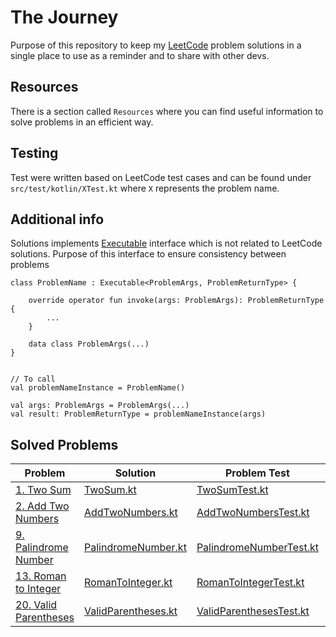 # The Journey

Purpose of this repository to keep my [LeetCode](https://leetcode.com) problem solutions in a single place to use as a reminder and to share with other devs.

## Resources

There is a section called `Resources` where you can find useful information to solve problems in an efficient way.

## Testing

Test were written based on LeetCode test cases and can be found under `src/test/kotlin/XTest.kt` where `X` represents
the problem name.

## Additional info

Solutions
implements [Executable](https://github.com/mitsinsar/TheJourney/blob/master/src/main/kotlin/core/Executable.kt)
interface which is not related to LeetCode solutions. Purpose of this interface to ensure consistency between problems

```
class ProblemName : Executable<ProblemArgs, ProblemReturnType> {

    override operator fun invoke(args: ProblemArgs): ProblemReturnType {
        ...
    }

    data class ProblemArgs(...)
}


// To call
val problemNameInstance = ProblemName()

val args: ProblemArgs = ProblemArgs(...)
val result: ProblemReturnType = problemNameInstance(args)
```

## Solved Problems

| Problem                                                                   | Solution                                                                                                                 | Problem Test                                                                                                           | Related Resource                                                                                                   |
|---------------------------------------------------------------------------|--------------------------------------------------------------------------------------------------------------------------|------------------------------------------------------------------------------------------------------------------------|--------------------------------------------------------------------------------------------------------------------|
| [1. Two Sum](https://leetcode.com/problems/two-sum/)                      | [TwoSum.kt](https://github.com/mitsinsar/TheJourney/blob/master/src/main/kotlin/solutions/TwoSum.kt)                     | [TwoSumTest.kt](https://github.com/mitsinsar/TheJourney/blob/master/src/test/kotlin/TwoSumTest.kt)                     | [HashMap.md](https://github.com/mitsinsar/TheJourney/blob/master/resources/HashMap.md)                             |
| [2. Add Two Numbers](https://leetcode.com/problems/add-two-numbers/)      | [AddTwoNumbers.kt](https://github.com/mitsinsar/TheJourney/blob/master/src/main/kotlin/solutions/AddTwoNumbers.kt)       | [AddTwoNumbersTest.kt](https://github.com/mitsinsar/TheJourney/blob/master/src/test/kotlin/AddTwoNumbersTest.kt)       |                                                                                                                    |                                                                                        ||                                                                          |                                                                                                                          |                                                                                                                        |                                                                                        |
| [9. Palindrome Number](https://leetcode.com/problems/palindrome-number/)  | [PalindromeNumber.kt](https://github.com/mitsinsar/TheJourney/blob/master/src/main/kotlin/solutions/PalindromeNumber.kt) | [PalindromeNumberTest.kt](https://github.com/mitsinsar/TheJourney/blob/master/src/test/kotlin/PalindromeNumberTest.kt) |                                                                                                                    |
| [13. Roman to Integer](https://leetcode.com/problems/roman-to-integer/)   | [RomanToInteger.kt](https://github.com/mitsinsar/TheJourney/blob/master/src/main/kotlin/solutions/RomanToInteger.kt)     | [RomanToIntegerTest.kt](https://github.com/mitsinsar/TheJourney/blob/master/src/test/kotlin/RomanToIntegerTest.kt)     | [VariableOrNotVariable.md](https://github.com/mitsinsar/TheJourney/blob/master/resources/VariableOrNotVariable.md) |
| [20. Valid Parentheses](https://leetcode.com/problems/valid-parentheses/) | [ValidParentheses.kt](https://github.com/mitsinsar/TheJourney/blob/master/src/main/kotlin/solutions/ValidParentheses.kt) | [ValidParenthesesTest.kt](https://github.com/mitsinsar/TheJourney/blob/master/src/test/kotlin/ValidParenthesesTest.kt) |                                                                                                                    |
